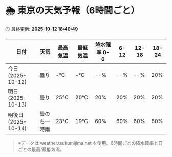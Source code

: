 # 🌦️ 東京の天気予報（6時間ごと）

🕒 最終更新: **2025-10-12 18:40:49**

| 日付 | 天気 | 最高気温 | 最低気温 | 降水確率 0-6 | 6-12 | 12-18 | 18-24 |
|------|------|----------|----------|------------|------|------|------|
| 今日 (2025-10-12) | 曇り | -℃ | -℃ | --% | --% | --% | 20% |
| 明日 (2025-10-13) | 曇り | 25℃ | 20℃ | 20% | 20% | 20% | 20% |
| 明後日 (2025-10-14) | 曇のち一時雨 | 23℃ | 19℃ | 60% | 60% | 60% | 60% |

> ※データは weather.tsukumijima.net を使用。6時間ごとの降水確率と日ごとの最高/最低気温。